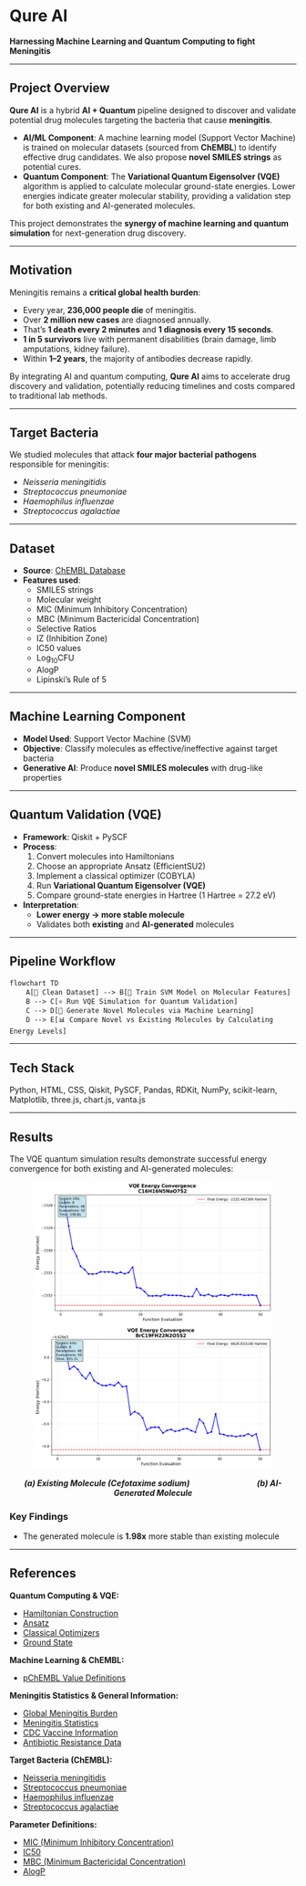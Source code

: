 # Qure AI  
**Harnessing Machine Learning and Quantum Computing to fight Meningitis**

---

## Project Overview
**Qure AI** is a hybrid **AI + Quantum** pipeline designed to discover and validate potential drug molecules targeting the bacteria that cause **meningitis**.  

- **AI/ML Component**: A machine learning model (Support Vector Machine) is trained on molecular datasets (sourced from **ChEMBL**) to identify effective drug candidates. We also propose **novel SMILES strings** as potential cures.  
- **Quantum Component**: The **Variational Quantum Eigensolver (VQE)** algorithm is applied to calculate molecular ground-state energies. Lower energies indicate greater molecular stability, providing a validation step for both existing and AI-generated molecules.  

This project demonstrates the **synergy of machine learning and quantum simulation** for next-generation drug discovery.

---

## Motivation
Meningitis remains a **critical global health burden**:  
- Every year, **236,000 people die** of meningitis.  
- Over **2 million new cases** are diagnosed annually.  
- That’s **1 death every 2 minutes** and **1 diagnosis every 15 seconds**.  
- **1 in 5 survivors** live with permanent disabilities (brain damage, limb amputations, kidney failure).  
- Within **1–2 years**, the majority of antibodies decrease rapidly.  

By integrating AI and quantum computing, **Qure AI** aims to accelerate drug discovery and validation, potentially reducing timelines and costs compared to traditional lab methods.

---

## Target Bacteria
We studied molecules that attack **four major bacterial pathogens** responsible for meningitis:  
- *Neisseria meningitidis*  
- *Streptococcus pneumoniae*  
- *Haemophilus influenzae*  
- *Streptococcus agalactiae*  

---

## Dataset
- **Source**: [ChEMBL Database](https://www.ebi.ac.uk/chembl/)  
- **Features used**:  
  - SMILES strings  
  - Molecular weight  
  - MIC (Minimum Inhibitory Concentration)  
  - MBC (Minimum Bactericidal Concentration)  
  - Selective Ratios  
  - IZ (Inhibition Zone)  
  - IC50 values  
  - Log<sub>10</sub>CFU  
  - AlogP  
  - Lipinski’s Rule of 5  

---

## Machine Learning Component
- **Model Used**: Support Vector Machine (SVM)  
- **Objective**: Classify molecules as effective/ineffective against target bacteria  
- **Generative AI**: Produce **novel SMILES molecules** with drug-like properties  

---

## Quantum Validation (VQE)
- **Framework**: Qiskit + PySCF  
- **Process**:  
  1. Convert molecules into Hamiltonians
  2. Choose an appropriate Ansatz (EfficientSU2)
  3. Implement a classical optimizer (COBYLA)
  4. Run **Variational Quantum Eigensolver (VQE)**  
  5. Compare ground-state energies in Hartree (1 Hartree = 27.2 eV)
- **Interpretation**:  
  - **Lower energy → more stable molecule**  
  - Validates both **existing** and **AI-generated** molecules  

---

## Pipeline Workflow
```mermaid
flowchart TD
    A[📂 Clean Dataset] --> B[🤖 Train SVM Model on Molecular Features]
    B --> C[⚛️ Run VQE Simulation for Quantum Validation]
    C --> D[🧬 Generate Novel Molecules via Machine Learning]
    D --> E[📊 Compare Novel vs Existing Molecules by Calculating Energy Levels]
```
---

## Tech Stack
Python, HTML, CSS, Qiskit, PySCF, Pandas, RDKit, NumPy, scikit-learn, Matplotlib, three.js, chart.js, vanta.js

---

## Results
The VQE quantum simulation results demonstrate successful energy convergence for both existing and AI-generated molecules:
<p align="center">
  <img src="Quantum/Outputs/cefotaxime_sodium_Sp_vqe_results.png" alt="Existing Molecule (Cefotaxime sodium)" width="420"/>
  <img src="Quantum/Outputs/generated_streptococcus_pneumoniae_001_3d_coordinates_vqe_results.png" alt="AI-Generated Molecule" width="420"/>
</p>
<p align="center">
  <em><strong>(a) Existing Molecule (Cefotaxime sodium)</strong> &nbsp;&nbsp;&nbsp;&nbsp;&nbsp;&nbsp;&nbsp;&nbsp;&nbsp;&nbsp;&nbsp;&nbsp;&nbsp;&nbsp;&nbsp;&nbsp;&nbsp;&nbsp;&nbsp;&nbsp;&nbsp;&nbsp;&nbsp;&nbsp;&nbsp;&nbsp;&nbsp;&nbsp; <strong>(b) AI-Generated Molecule</strong></em>
</p>

### Key Findings
- The generated molecule is **1.98x** more stable than existing molecule
---

## References
**Quantum Computing & VQE:**
- [Hamiltonian Construction](https://quantum.cloud.ibm.com/learning/en/courses/quantum-chem-with-vqe/hamiltonian-construction)
- [Ansatz](https://quantum.cloud.ibm.com/learning/en/courses/quantum-chem-with-vqe/ansatz)
- [Classical Optimizers](https://quantum.cloud.ibm.com/learning/en/courses/quantum-chem-with-vqe/classical-optimizers)
- [Ground State](https://quantum.cloud.ibm.com/learning/en/courses/quantum-chem-with-vqe/ground-state)

**Machine Learning & ChEMBL:**
- [pChEMBL Value Definitions](https://jcheminf.biomedcentral.com/articles/10.1186/s13321-018-0297-4)

**Meningitis Statistics & General Information:**
- [Global Meningitis Burden](https://www.thelancet.com/journals/laneur/article/PIIS1474-4422(23)00195-3/fulltext)
- [Meningitis Statistics](https://nmaus.org/nma-disease-prevention-information/statistics-and-disease-facts/)
- [CDC Vaccine Information](https://www.cdc.gov/vaccines/vpd/mening/hcp/about-vaccine.html)
- [Antibiotic Resistance Data](https://biomedpharmajournal.org/vol16no1/antibiotic-resistance-of-streptococcus-pneumoniae-neisseria-meningitidis-haemophilus-influenzae-and-staphylococcus-aureus-in-morocco-national-data-meta-analysis/#:~:text=pneumoniae%20to%20penicillin%20G%20increased,16.5%25%2C%20erythromycin%2014.6%25)

**Target Bacteria (ChEMBL):**
- [Neisseria meningitidis](https://www.ebi.ac.uk/chembl/explore/target/CHEMBL347)
- [Streptococcus pneumoniae](https://www.ebi.ac.uk/chembl/explore/target/CHEMBL614431)
- [Haemophilus influenzae](https://www.ebi.ac.uk/chembl/explore/target/CHEMBL355)
- [Streptococcus agalactiae](https://www.ebi.ac.uk/chembl/explore/target/CHEMBL614622)

**Parameter Definitions:**
- [MIC (Minimum Inhibitory Concentration)](https://journals.asm.org/doi/abs/10.1128/aac.32.8.1131)
- [IC50](https://www.ingentaconnect.com/content/ben/ctmc/2012/00000012/00000011/art00008)
- [MBC (Minimum Bactericidal Concentration)](https://www.sciencedirect.com/science/article/pii/S0732889313005956)
- [AlogP](https://pubs.acs.org/doi/full/10.1021/ci034134i)
